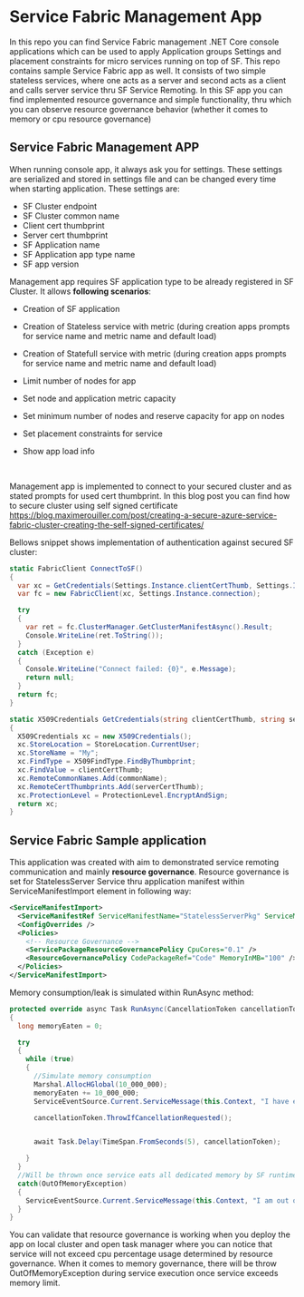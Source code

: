 # Service Fabric Management App

In this repo you can find Service Fabric management .NET Core console applications which can be used to apply Application groups Settings and placement constraints for micro services running on top of SF. This repo contains sample Service Fabric app as well. It consists of two simple stateless services, where one acts as a server and second acts as a client and calls server service thru SF Service Remoting. In this SF app you can find implemented resource governance and simple functionality, thru which you can observe resource governance behavior (whether it comes to memory or cpu resource governance)

## Service Fabric Management APP

When running console app, it always ask you for settings. These settings are serialized and stored in settings file and can be changed every time when starting application. These settings are:

- SF Cluster endpoint
- SF Cluster common name
- Client cert thumbprint
- Server cert thumbprint
- SF Application name
- SF Application app type name
- SF app version

Management app requires SF application type to be already registered in SF Cluster. It allows **following scenarios**: 

- Creation of SF application

- Creation of Stateless service with metric (during creation apps prompts for service name and metric name and default load)

- Creation of Statefull service with metric (during creation apps prompts for service name and metric name and default load)

- Limit number of nodes for app

- Set node and application metric capacity

- Set minimum number of nodes and reserve capacity for app on nodes

- Set placement constraints for service

- Show app load info

  ​

Management app is implemented to connect to your secured cluster and as stated prompts for used cert thumbprint. In this blog post you can find how to secure cluster using self signed certificate https://blog.maximerouiller.com/post/creating-a-secure-azure-service-fabric-cluster-creating-the-self-signed-certificates/

Bellows snippet shows implementation of authentication against secured SF cluster:

```c#
static FabricClient ConnectToSF()
{
  var xc = GetCredentials(Settings.Instance.clientCertThumb, Settings.Instance.serverCertThumb, Settings.Instance.CommonName);
  var fc = new FabricClient(xc, Settings.Instance.connection);

  try
  {
    var ret = fc.ClusterManager.GetClusterManifestAsync().Result;
    Console.WriteLine(ret.ToString());
  }
  catch (Exception e)
  {
    Console.WriteLine("Connect failed: {0}", e.Message);
    return null;
  }
  return fc;
}

static X509Credentials GetCredentials(string clientCertThumb, string serverCertThumb, string commonName)
{
  X509Credentials xc = new X509Credentials();
  xc.StoreLocation = StoreLocation.CurrentUser;
  xc.StoreName = "My";
  xc.FindType = X509FindType.FindByThumbprint;
  xc.FindValue = clientCertThumb;
  xc.RemoteCommonNames.Add(commonName);
  xc.RemoteCertThumbprints.Add(serverCertThumb);
  xc.ProtectionLevel = ProtectionLevel.EncryptAndSign;
  return xc;
}
```


## Service Fabric Sample application

This application was created with aim to demonstrated service remoting communication and mainly **resource governance**. Resource governance is set for StatelessServer Service thru application manifest within ServiceManifestImport element in following way:



```xml
<ServiceManifestImport>
  <ServiceManifestRef ServiceManifestName="StatelessServerPkg" ServiceManifestVersion="1.0.14" />
  <ConfigOverrides />
  <Policies>
    <!-- Resource Governance -->
    <ServicePackageResourceGovernancePolicy CpuCores="0.1" />
    <ResourceGovernancePolicy CodePackageRef="Code" MemoryInMB="100" />
  </Policies>
</ServiceManifestImport> 
```


Memory consumption/leak is simulated within RunAsync method:

```c#
protected override async Task RunAsync(CancellationToken cancellationToken)
{
  long memoryEaten = 0;

  try
  {
    while (true)
    {
      //Simulate memory consumption
      Marshal.AllocHGlobal(10_000_000);
      memoryEaten += 10_000_000;
      ServiceEventSource.Current.ServiceMessage(this.Context, "I have eaten {0} MBytes Working-{1}", memoryEaten / 1000000, _myName);

      cancellationToken.ThrowIfCancellationRequested();


      await Task.Delay(TimeSpan.FromSeconds(5), cancellationToken);

    }
  }
  //Will be thrown once service eats all dedicated memory by SF runtime
  catch(OutOfMemoryException)
  {
    ServiceEventSource.Current.ServiceMessage(this.Context, "I am out of memory");
  }
}
```

You can validate that resource governance is working when you deploy the app on local cluster and open task manager where you can notice that service will not exceed cpu percentage usage determined by resource governance. When it comes to memory governance, there will be throw OutOfMemoryException during service execution once service exceeds memory limit.

